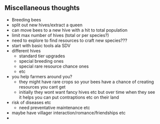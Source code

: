 ## Miscellaneous thoughts

- Breeding bees
- split out new hives/extract a queen
- can move bees to a new hive with a hit to total population
- limit max number of hives (total or per species?)
- need to explore to find resources to craft new species???
- start with basic tools ala SDV
- different hives
	- standard tier upgrades
	- special breeding ones
	- special rare resource chance ones
	- etc
- you help farmers around you?
	- they might have rare crops so your bees have a chance of creating resources you cant get
	- initially they wont want fancy hives etc but over time when they see it helps you can put contraptions etc on their land
- risk of diseases etc
	- need preventative maintenance etc
- maybe have villager interaction/romance/friendships etc
- 